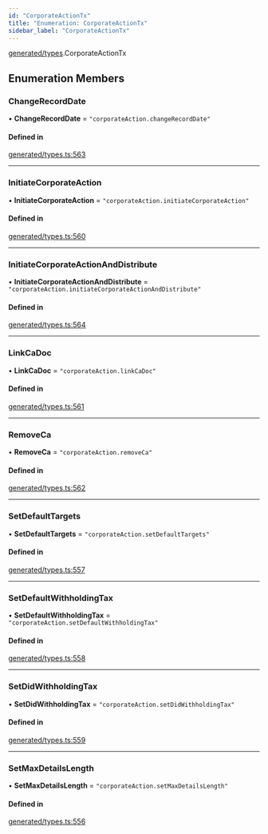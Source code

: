 ```yaml
---
id: "CorporateActionTx"
title: "Enumeration: CorporateActionTx"
sidebar_label: "CorporateActionTx"
---
```


[generated/types](../../../../modules/Generated/Types/Types.md).CorporateActionTx

## Enumeration Members

### ChangeRecordDate

• **ChangeRecordDate** = ``"corporateAction.changeRecordDate"``

#### Defined in

[generated/types.ts:563](https://github.com/F-OBrien/polymesh-sdk/blob/012f1745/src/generated/types.ts#L563)

___

### InitiateCorporateAction

• **InitiateCorporateAction** = ``"corporateAction.initiateCorporateAction"``

#### Defined in

[generated/types.ts:560](https://github.com/F-OBrien/polymesh-sdk/blob/012f1745/src/generated/types.ts#L560)

___

### InitiateCorporateActionAndDistribute

• **InitiateCorporateActionAndDistribute** = ``"corporateAction.initiateCorporateActionAndDistribute"``

#### Defined in

[generated/types.ts:564](https://github.com/F-OBrien/polymesh-sdk/blob/012f1745/src/generated/types.ts#L564)

___

### LinkCaDoc

• **LinkCaDoc** = ``"corporateAction.linkCaDoc"``

#### Defined in

[generated/types.ts:561](https://github.com/F-OBrien/polymesh-sdk/blob/012f1745/src/generated/types.ts#L561)

___

### RemoveCa

• **RemoveCa** = ``"corporateAction.removeCa"``

#### Defined in

[generated/types.ts:562](https://github.com/F-OBrien/polymesh-sdk/blob/012f1745/src/generated/types.ts#L562)

___

### SetDefaultTargets

• **SetDefaultTargets** = ``"corporateAction.setDefaultTargets"``

#### Defined in

[generated/types.ts:557](https://github.com/F-OBrien/polymesh-sdk/blob/012f1745/src/generated/types.ts#L557)

___

### SetDefaultWithholdingTax

• **SetDefaultWithholdingTax** = ``"corporateAction.setDefaultWithholdingTax"``

#### Defined in

[generated/types.ts:558](https://github.com/F-OBrien/polymesh-sdk/blob/012f1745/src/generated/types.ts#L558)

___

### SetDidWithholdingTax

• **SetDidWithholdingTax** = ``"corporateAction.setDidWithholdingTax"``

#### Defined in

[generated/types.ts:559](https://github.com/F-OBrien/polymesh-sdk/blob/012f1745/src/generated/types.ts#L559)

___

### SetMaxDetailsLength

• **SetMaxDetailsLength** = ``"corporateAction.setMaxDetailsLength"``

#### Defined in

[generated/types.ts:556](https://github.com/F-OBrien/polymesh-sdk/blob/012f1745/src/generated/types.ts#L556)
